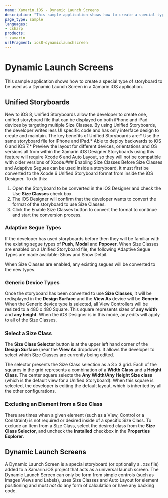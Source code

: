 ```yaml
---
name: Xamarin.iOS - Dynamic Launch Screens
description: "This sample application shows how to create a special type of storyboard to be used as a Dynamic Launch Screen in Xamarin.iOS #ios8"
page_type: sample
languages:
- csharp
products:
- xamarin
urlFragment: ios8-dynamiclaunchscreen
---
```

# Dynamic Launch Screens

This sample application shows how to create a special type of storyboard to be used as a Dynamic Launch Screen in a Xamarin.iOS application.

## Unified Storyboards

New to iOS 8, Unified Storyboards allow the developer to create one, unified storyboard file that can be displayed on both iPhone and iPad devices by targeting multiple Size Classes. By using Unified Storyboards, the developer writes less UI specific code and has only interface design to create and maintain.
The key benefits of Unified Storyboards are:* Use the same storyboard file for iPhone and iPad.* Able to deploy backwards to iOS 6 and iOS 7.* Preview the layout for different devices, orientations and OS versions all from within the Xamarin iOS Designer.Storyboards using this feature will require Xcode 6 and Auto Layout, so they will not be compatible with older versions of Xcode.### Enabling Size Classes
Before Size Classes and Adaptive Segues can be used inside a storyboard, it must first be converted to the Xcode 6 Unified Storyboard format from inside the iOS Designer.
To do this:
1. Open the Storyboard to be converted in the iOS Designer and check the Use **Size Classes** check box.
2. The iOS Designer will confirm that the developer wants to convert the format of the storyboard to use Size Classes.
3. Click the Enable Size Classes button to convert the format to continue and start the conversion process.

### Adaptive Segue Types

If the developer has used storyboards before then they will be familiar with the existing segue types of **Push**, **Modal** and **Popover**. When Size Classes are enabled on a Unified Storyboard file, the following Adaptive Segue Types are made available: Show and Show Detail.

When Size Classes are enabled, any existing segues will be converted to the new types. 

### Generic Device Types

Once the storyboard has been converted to use **Size Classes**, it will be redisplayed in the **Design Surface** and the **View As** device will be **Generic**. When the Generic device type is selected, all View Controllers will be resized to a 480 x 480 Square. This square represents sizes of **any width** and **any height**. When the iOS Designer is in this mode, any edits will apply to all of the Size Classes.

### Select a Size Class

The **Size Class Selector** button is at the upper left hand corner of the **Design Surface** (near the **View As** dropdown). It allows the developer to select which Size Classes are currently being edited.

The selector presents the Size Class selection as a 3 x 3 grid. Each of the squares in the grid represents a combination of a **Width Class** and a **Height Class**. The center square selects the **Any Width/Any Height Size class** (which is the default view for a Unified Storyboard). When this square is selected, the developer is editing the default layout, which is inherited by all the other configurations. 

### Excluding an Element from a Size Class

There are times when a given element (such as a View, Control or a Constraint) is not required or desired inside of a specific Size Class. To exclude an Item from a Size Class, select the desired class from the **Size Class Selector**, and uncheck the **Installed** checkbox in the **Properties Explorer**.

## Dynamic Launch Screens

A Dynamic Launch Screen is a special storyboard (or optionally a `.XIB` file) added to a Xamarin.iOS project that acts as a universal launch screen. The Dynamic Launch Screen can only be form from simple controls (such as Images Views and Labels), uses Size Classes and Auto Layout for element positioning and must _not_ do any form of calculation or have any backing code.
